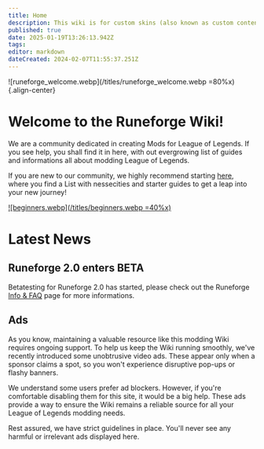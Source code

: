 ```yaml
---
title: Home
description: This wiki is for custom skins (also known as custom content) and provides a source of information across the League of Legends modding community.
published: true
date: 2025-01-19T13:26:13.942Z
tags: 
editor: markdown
dateCreated: 2024-02-07T11:55:37.251Z
---
```



![runeforge_welcome.webp](/titles/runeforge_welcome.webp =80%x){.align-center}

# **Welcome to the Runeforge Wiki!**

We are a community dedicated in creating Mods for League of Legends. If you see help, you shall find it in here, with out evergrowing list of guides and informations all about modding League of Legends. 

If you are new to our community, we highly recommend starting [here](/core-guides/get-started), where you find a List with nessecities and starter guides to get a leap into your new journey!

[![beginners.webp](/titles/beginners.webp =40%x)](/core-guides/get-started)


# Latest News

## Runeforge 2.0 enters BETA
Betatesting for Runeforge 2.0 has started, please check out the Runeforge [Info & FAQ](https://wiki.runeforge.io/en/runeforge2) page for more informations.




## Ads

As you know, maintaining a valuable resource like this modding Wiki requires ongoing support. To help us keep the Wiki running smoothly, we've recently introduced some unobtrusive video ads. These appear only when a sponsor claims a spot, so you won't experience disruptive pop-ups or flashy banners.

We understand some users prefer ad blockers. However, if you're comfortable disabling them for this site, it would be a big help.  These ads provide a way to ensure the Wiki remains a reliable source for all your League of Legends modding needs.

Rest assured, we have strict guidelines in place. You'll never see any harmful or irrelevant ads displayed here.




